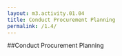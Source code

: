 ```yaml
---
layout: m3.activity.01.04
title: Conduct Procurement Planning
permalink: /1.4/
---
```

##Conduct Procurement Planning
